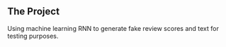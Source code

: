 ## The Project
Using machine learning RNN to generate fake review scores and text for testing purposes.
